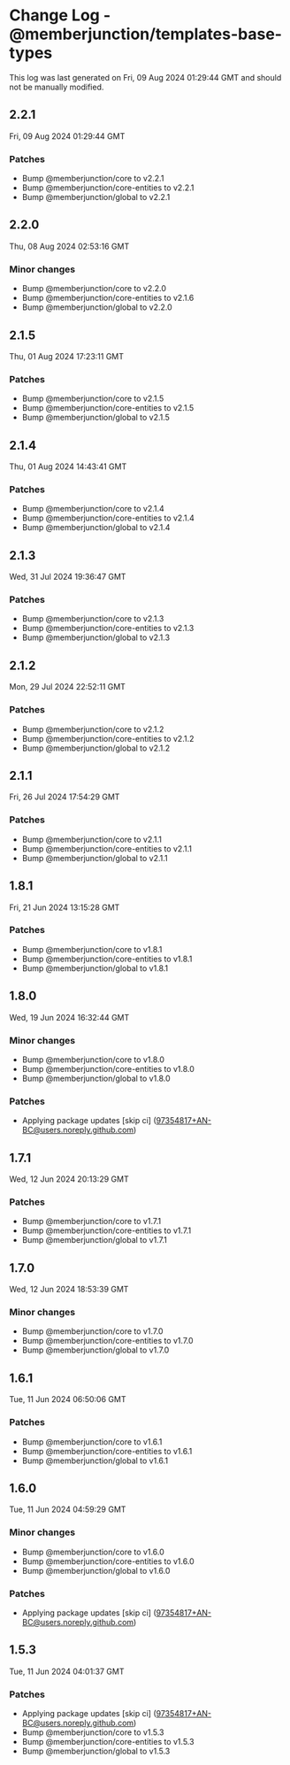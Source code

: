 # Change Log - @memberjunction/templates-base-types

This log was last generated on Fri, 09 Aug 2024 01:29:44 GMT and should not be manually modified.

<!-- Start content -->

## 2.2.1

Fri, 09 Aug 2024 01:29:44 GMT

### Patches

- Bump @memberjunction/core to v2.2.1
- Bump @memberjunction/core-entities to v2.2.1
- Bump @memberjunction/global to v2.2.1

## 2.2.0

Thu, 08 Aug 2024 02:53:16 GMT

### Minor changes

- Bump @memberjunction/core to v2.2.0
- Bump @memberjunction/core-entities to v2.1.6
- Bump @memberjunction/global to v2.2.0

## 2.1.5

Thu, 01 Aug 2024 17:23:11 GMT

### Patches

- Bump @memberjunction/core to v2.1.5
- Bump @memberjunction/core-entities to v2.1.5
- Bump @memberjunction/global to v2.1.5

## 2.1.4

Thu, 01 Aug 2024 14:43:41 GMT

### Patches

- Bump @memberjunction/core to v2.1.4
- Bump @memberjunction/core-entities to v2.1.4
- Bump @memberjunction/global to v2.1.4

## 2.1.3

Wed, 31 Jul 2024 19:36:47 GMT

### Patches

- Bump @memberjunction/core to v2.1.3
- Bump @memberjunction/core-entities to v2.1.3
- Bump @memberjunction/global to v2.1.3

## 2.1.2

Mon, 29 Jul 2024 22:52:11 GMT

### Patches

- Bump @memberjunction/core to v2.1.2
- Bump @memberjunction/core-entities to v2.1.2
- Bump @memberjunction/global to v2.1.2

## 2.1.1

Fri, 26 Jul 2024 17:54:29 GMT

### Patches

- Bump @memberjunction/core to v2.1.1
- Bump @memberjunction/core-entities to v2.1.1
- Bump @memberjunction/global to v2.1.1

## 1.8.1

Fri, 21 Jun 2024 13:15:28 GMT

### Patches

- Bump @memberjunction/core to v1.8.1
- Bump @memberjunction/core-entities to v1.8.1
- Bump @memberjunction/global to v1.8.1

## 1.8.0

Wed, 19 Jun 2024 16:32:44 GMT

### Minor changes

- Bump @memberjunction/core to v1.8.0
- Bump @memberjunction/core-entities to v1.8.0
- Bump @memberjunction/global to v1.8.0

### Patches

- Applying package updates [skip ci] (97354817+AN-BC@users.noreply.github.com)

## 1.7.1

Wed, 12 Jun 2024 20:13:29 GMT

### Patches

- Bump @memberjunction/core to v1.7.1
- Bump @memberjunction/core-entities to v1.7.1
- Bump @memberjunction/global to v1.7.1

## 1.7.0

Wed, 12 Jun 2024 18:53:39 GMT

### Minor changes

- Bump @memberjunction/core to v1.7.0
- Bump @memberjunction/core-entities to v1.7.0
- Bump @memberjunction/global to v1.7.0

## 1.6.1

Tue, 11 Jun 2024 06:50:06 GMT

### Patches

- Bump @memberjunction/core to v1.6.1
- Bump @memberjunction/core-entities to v1.6.1
- Bump @memberjunction/global to v1.6.1

## 1.6.0

Tue, 11 Jun 2024 04:59:29 GMT

### Minor changes

- Bump @memberjunction/core to v1.6.0
- Bump @memberjunction/core-entities to v1.6.0
- Bump @memberjunction/global to v1.6.0

### Patches

- Applying package updates [skip ci] (97354817+AN-BC@users.noreply.github.com)

## 1.5.3

Tue, 11 Jun 2024 04:01:37 GMT

### Patches

- Applying package updates [skip ci] (97354817+AN-BC@users.noreply.github.com)
- Bump @memberjunction/core to v1.5.3
- Bump @memberjunction/core-entities to v1.5.3
- Bump @memberjunction/global to v1.5.3
